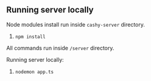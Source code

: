 ## Running server locally

Node modules install run inside `cashy-server` directory.
1. `npm install`

All commands run inside `/server` directory.

Running server locally:
1. `nodemon app.ts`

